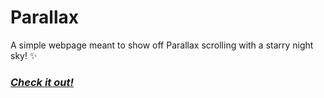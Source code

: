 # Parallax

A simple webpage meant to show off Parallax scrolling with a starry night sky! ✨

### *__[Check it out!](https://bward2.github.io/Parallax/)__*
